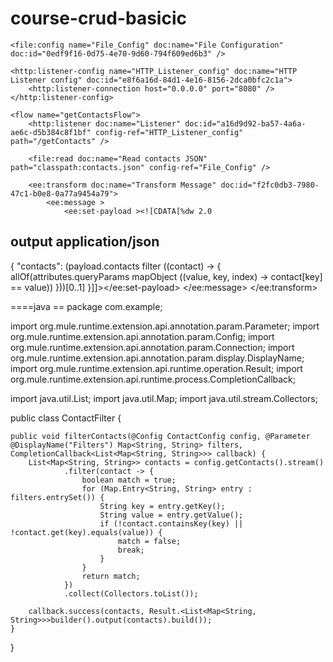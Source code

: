 # course-crud-basicic
<?xml version="1.0" encoding="UTF-8"?>
<mule xmlns:ee="http://www.mulesoft.org/schema/mule/ee/core"
    xmlns:http="http://www.mulesoft.org/schema/mule/http"
    xmlns="http://www.mulesoft.org/schema/mule/core"
    xmlns:file="http://www.mulesoft.org/schema/mule/file"
    xsi:schemaLocation="http://www.mulesoft.org/schema/mule/http http://www.mulesoft.org/schema/mule/http/current/mule-http.xsd
        http://www.mulesoft.org/schema/mule/core http://www.mulesoft.org/schema/mule/core/current/mule.xsd
        http://www.mulesoft.org/schema/mule/ee/core http://www.mulesoft.org/schema/mule/ee/core/current/mule-ee.xsd
        http://www.mulesoft.org/schema/mule/file http://www.mulesoft.org/schema/mule/file/current/mule-file.xsd"
    xmlns:xsi="http://www.w3.org/2001/XMLSchema-instance">

    <file:config name="File_Config" doc:name="File Configuration" doc:id="0edf9f16-0d75-4e70-9d60-794f609ed6b3" />

    <http:listener-config name="HTTP_Listener_config" doc:name="HTTP Listener config" doc:id="e8f6a16d-84d1-4e16-8156-2dca0bfc2c1a">
        <http:listener-connection host="0.0.0.0" port="8080" />
    </http:listener-config>

    <flow name="getContactsFlow">
        <http:listener doc:name="Listener" doc:id="a16d9d92-ba57-4a6a-ae6c-d5b384c8f1bf" config-ref="HTTP_Listener_config" path="/getContacts" />
        
        <file:read doc:name="Read contacts JSON" path="classpath:contacts.json" config-ref="File_Config" />

        <ee:transform doc:name="Transform Message" doc:id="f2fc0db3-7980-47c1-b0e8-0a77a9454a79">
            <ee:message >
                <ee:set-payload ><![CDATA[%dw 2.0
output application/json
---
{
    "contacts": (payload.contacts filter ((contact) -> {
        allOf(attributes.queryParams mapObject ((value, key, index) -> contact[key] == value))
    }))[0..1]
}]]></ee:set-payload>
            </ee:message>
        </ee:transform>
    </flow>
</mule>


====java ==
package com.example;

import org.mule.runtime.extension.api.annotation.param.Parameter;
import org.mule.runtime.extension.api.annotation.param.Config;
import org.mule.runtime.extension.api.annotation.param.Connection;
import org.mule.runtime.extension.api.annotation.param.display.DisplayName;
import org.mule.runtime.extension.api.runtime.operation.Result;
import org.mule.runtime.extension.api.runtime.process.CompletionCallback;

import java.util.List;
import java.util.Map;
import java.util.stream.Collectors;

public class ContactFilter {

    public void filterContacts(@Config ContactConfig config, @Parameter @DisplayName("Filters") Map<String, String> filters, CompletionCallback<List<Map<String, String>>> callback) {
        List<Map<String, String>> contacts = config.getContacts().stream()
                .filter(contact -> {
                    boolean match = true;
                    for (Map.Entry<String, String> entry : filters.entrySet()) {
                        String key = entry.getKey();
                        String value = entry.getValue();
                        if (!contact.containsKey(key) || !contact.get(key).equals(value)) {
                            match = false;
                            break;
                        }
                    }
                    return match;
                })
                .collect(Collectors.toList());

        callback.success(contacts, Result.<List<Map<String, String>>>builder().output(contacts).build());
    }
}

